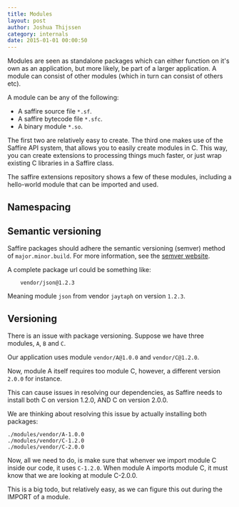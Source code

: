 ```yaml
---
title: Modules
layout: post
author: Joshua Thijssen
category: internals
date: 2015-01-01 00:00:50
---
```


Modules are seen as standalone packages which can either function on it's own as an application, but more likely, be part of a larger application. A module can consist of other modules (which in turn can consist of others etc).

A module can be any of the following:

- A saffire source file `*.sf`.
- A saffire bytecode file `*.sfc`.
- A binary module `*.so`.

The first two are relatively easy to create. The third one makes use of the Saffire API system, that allows you to easily create modules in C. This way, you can create extensions to processing things much faster, or just wrap existing C libraries in a Saffire class.

The saffire extensions repository shows a few of these modules, including a hello-world module that can be imported and used.


## Namespacing



## Semantic versioning
Saffire packages should adhere the semantic versioning (semver) method of `major.minor.build`. For more information, see the [semver website](semver.org).

A complete package url could be something like:

		vendor/json@1.2.3
		
Meaning module `json` from vendor `jaytaph` on version `1.2.3`.


## Versioning
There is an issue with package versioning. Suppose we have three modules, `A`, `B` and `C`.


Our application uses module `vendor/A@1.0.0` and `vendor/C@1.2.0`.

Now, module A itself requires too module C, however, a different version `2.0.0` for instance.

This can cause issues in resolving our dependencies, as Saffire needs to install both C on version 1.2.0, AND C on version 2.0.0.

We are thinking about resolving this issue by actually installing both packages:

	./modules/vendor/A-1.0.0
	./modules/vendor/C-1.2.0
	./modules/vendor/C-2.0.0

Now, all we need to do, is make sure that whenver we import module C inside our code, it uses `C-1.2.0`. When module A imports module C, it must know that we are looking at module C-2.0.0.

This is a big todo, but relatively easy, as we can figure this out during the IMPORT of a module.

